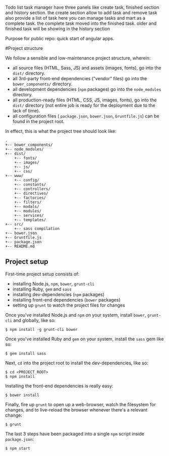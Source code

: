 Todo list task manager have three panels like create task, finished section and history section. the create section allow to add task and remove task also provide a list of task here you can manage tasks and mart as a complete task. the complete task moved into the finished task. older and finished task will be showing in the history section


Purpose for public repo: quick start of angular apps.


#Project structure

We follow a sensible and low-maintenance project structure, wherein:
* all source files (HTML, Sass, JS) and assets (images, fonts), go into the `dist/` directory.
* all 3rd-party front-end dependencies ("vendor" files) go into the `bower_components/` directory.
* all development dependencies (`npm` packages) go into the `node_modules` directory.
* all production-ready files (HTML, CSS, JS, images, fonts), go into the `dist/` directory (not entire job is ready for the deployment due to the lack of time).
* all configuration files ( `package.json`, `bower.json`, `Gruntfile.js`) can be found in the project root.


In effect, this is what the project tree should look like:
```
.
+-- bower_components/
+-- node_modules/
+-- dist/
    +-- fonts/
    +-- images/
    +-- js/
    +-- css/
+-- www/
    +-- config/
    +-- constants/
    +-- controllers/
    +-- directives/
    +-- factories/
    +-- filters/
    +-- modals/
    +-- modules/
    +-- services/
    +-- templates/
+-- src/
	+-- sass compilation
+-- bower.json
+-- Gruntfile.js
+-- package.json
+-- README.md
```

## Project setup

First-time project setup consists of:
* installing Node.js, `npm`, `bower`, `grunt-cli`
* installing Ruby, `gem` and `sass`
* installing dev-dependencies (`npm` packages)
* installing front-end dependencies (`bower` packages)
* setting up `grunt` to watch the project files for changes

Once you've installed Node.js and `npm` on your system, install `bower`, `grunt-cli` and  globally, like so:
```
$ npm install -g grunt-cli bower 
```

Once you've installed Ruby and `gem` on your system, install the `sass` gem like so:
```
$ gem install sass
```

Next, `cd` into the project root to install the dev-dependencies, like so:
```
$ cd <PROJECT_ROOT>
$ npm install
```

Installing the front-end dependencies is really easy:
```
$ bower install
```

Finally, fire up `grunt` to open up a web-browser, watch the filesystem for changes, and to live-reload the browser whenever there's a relevant change:
```
$ grunt
```

The last 3 steps have been packaged into a single `npm` script inside `package.json`:
```
$ npm start
```
